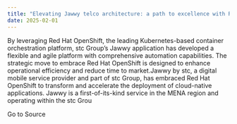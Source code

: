 ```yaml
---
title: "Elevating Jawwy telco architecture: a path to excellence with Red Hat OpenShift"
date: 2025-02-01
---
```


By leveraging Red Hat OpenShift, the leading Kubernetes-based container orchestration platform, stc Group’s Jawwy application has developed a flexible and agile platform with comprehensive automation capabilities. The strategic move to embrace Red Hat OpenShift is designed to enhance operational efficiency and reduce time to market.Jawwy by stc, a digital mobile service provider and part of stc Group, has embraced Red Hat OpenShift to transform and accelerate the deployment of cloud-native applications. Jawwy is a first-of-its-kind service in the MENA region and operating within the stc Grou

Go to Source
